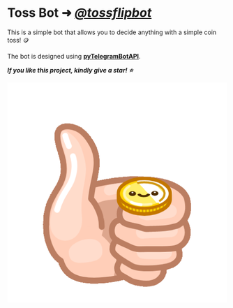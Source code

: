 # Toss Bot ➜ ***[@tossflipbot](https://t.me/tossflipbot/)***

This is a simple bot that allows you to decide anything with a simple coin toss! 🪙

The bot is designed using **[pyTelegramBotAPI](https://github.com/eternnoir/pyTelegramBotAPI)**.

**_If you like this project, kindly give a star! ⭐_**

![](assets/toss.gif)
